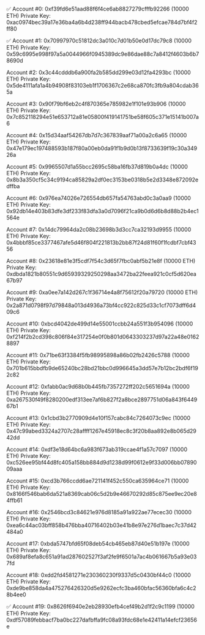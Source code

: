 ✅ Account #0: 0xf39fd6e51aad88f6f4ce6ab8827279cfffb92266 (10000 ETH)
Private Key: 0xac0974bec39a17e36ba4a6b4d238ff944bacb478cbed5efcae784d7bf4f2ff80

✅ Account #1: 0x70997970c51812dc3a010c7d01b50e0d17dc79c8 (10000 ETH)
Private Key: 0x59c6995e998f97a5a0044966f0945389dc9e86dae88c7a8412f4603b6b78690d

Account #2: 0x3c44cdddb6a900fa2b585dd299e03d12fa4293bc (10000 ETH)
Private Key: 0x5de4111afa1a4b94908f83103eb1f1706367c2e68ca870fc3fb9a804cdab365a

Account #3: 0x90f79bf6eb2c4f870365e785982e1f101e93b906 (10000 ETH)
Private Key: 0x7c852118294e51e653712a81e05800f419141751be58f605c371e15141b007a6

Account #4: 0x15d34aaf54267db7d7c367839aaf71a00a2c6a65 (10000 ETH)
Private Key: 0x47e179ec197488593b187f80a00eb0da91f1b9d0b13f8733639f19c30a34926a

Account #5: 0x9965507d1a55bcc2695c58ba16fb37d819b0a4dc (10000 ETH)
Private Key: 0x8b3a350cf5c34c9194ca85829a2df0ec3153be0318b5e2d3348e872092edffba

Account #6: 0x976ea74026e726554db657fa54763abd0c3a0aa9 (10000 ETH)
Private Key: 0x92db14e403b83dfe3df233f83dfa3a0d7096f21ca9b0d6d6b8d88b2b4ec1564e

Account #7: 0x14dc79964da2c08b23698b3d3cc7ca32193d9955 (10000 ETH)
Private Key: 0x4bbbf85ce3377467afe5d46f804f221813b2bb87f24d81f60f1fcdbf7cbf4356

Account #8: 0x23618e81e3f5cdf7f54c3d65f7fbc0abf5b21e8f (10000 ETH)
Private Key: 0xdbda1821b80551c9d65939329250298aa3472ba22feea921c0cf5d620ea67b97

Account #9: 0xa0ee7a142d267c1f36714e4a8f75612f20a79720 (10000 ETH)
Private Key: 0x2a871d0798f97d79848a013d4936a73bf4cc922c825d33c1cf7073dff6d409c6

Account #10: 0xbcd4042de499d14e55001ccbb24a551f3b954096 (10000 ETH)
Private Key: 0xf214f2b2cd398c806f84e317254e0f0b801d0643303237d97a22a48e01628897

Account #11: 0x71be63f3384f5fb98995898a86b02fb2426c5788 (10000 ETH)
Private Key: 0x701b615bbdfb9de65240bc28bd21bbc0d996645a3dd57e7b12bc2bdf6f192c82

Account #12: 0xfabb0ac9d68b0b445fb7357272ff202c5651694a (10000 ETH)
Private Key: 0xa267530f49f8280200edf313ee7af6b827f2a8bce2897751d06a843f644967b1

Account #13: 0x1cbd3b2770909d4e10f157cabc84c7264073c9ec (10000 ETH)
Private Key: 0x47c99abed3324a2707c28affff1267e45918ec8c3f20b8aa892e8b065d2942dd

Account #14: 0xdf3e18d64bc6a983f673ab319ccae4f1a57c7097 (10000 ETH)
Private Key: 0xc526ee95bf44d8fc405a158bb884d9d1238d99f0612e9f33d006bb0789009aaa

Account #15: 0xcd3b766ccdd6ae721141f452c550ca635964ce71 (10000 ETH)
Private Key: 0x8166f546bab6da521a8369cab06c5d2b9e46670292d85c875ee9ec20e84ffb61

Account #16: 0x2546bcd3c84621e976d8185a91a922ae77ecec30 (10000 ETH)
Private Key: 0xea6c44ac03bff858b476bba40716402b03e41b8e97e276d1baec7c37d42484a0

Account #17: 0xbda5747bfd65f08deb54cb465eb87d40e51b197e (10000 ETH)
Private Key: 0x689af8efa8c651a91ad287602527f3af2fe9f6501a7ac4b061667b5a93e037fd

Account #18: 0xdd2fd4581271e230360230f9337d5c0430bf44c0 (10000 ETH)
Private Key: 0xde9be858da4a475276426320d5e9262ecfc3ba460bfac56360bfa6c4c28b4ee0

✅ Account #19: 0x8626f6940e2eb28930efb4cef49b2d1f2c9c1199 (10000 ETH)
Private Key: 0xdf57089febbacf7ba0bc227dafbffa9fc08a93fdc68e1e42411a14efcf23656e